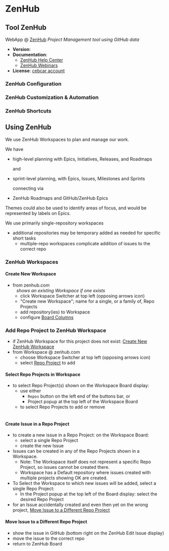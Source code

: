 # ZenHub

## Tool ZenHub

WebApp @ [ZenHub](https://zenhub.com)
*Project Management tool using GitHub data*

- **Version**: <not specified><br/>
- **Documentation**:
  - [ZenHub Help Center](https://help.zenhub.com/support/home)
  - [ZenHub Webinars](https://www.zenhub.com/webinars#on-demand)
- **License**: [cebcar account](https://app.zenhub.com/dashboard/o/cebcar/account-settings)

### ZenHub Configuration
### ZenHub Customization & Automation

### ZenHub Shortcuts

## Using ZenHub
We use ZenHub Workspaces to plan and manage our work.

We have

  - high-level planning with Epics, Initiatives, Releases, and Roadmaps<br/>

    and

  - sprint-level planning, with Epics, Issues, Milestones and Sprints<br/>

    connecting via

  - ZenHub Roadmaps and GitHub/ZenHub Epics

Themes could also be used to identify areas of focus, and would be represented by labels on Epics.

We use primarily single-repository workspaces
- additional repositories may be temporary added as needed for specific short tasks
  - multiple-repo workspaces complicate addition of issues to the correct repo

### ZenHub Workspaces

#### Create New Workspace
- from zenhub.com
  <br/>&nbsp;&nbsp;
  *shows an existing Workspace if one exists*<br/>
  - click Workspace Switcher at top left (opposing arrows icon)
  - "Create new Workspace"; name for a single, or a family of, Repo Projects
  - add repository(ies) to Workspace
  - configure [Board Columns](../entities/Workspace.md#board-columns)

### Add Repo Project to ZenHub Workspace
- if ZenHub Workspace for this project does not exist: [Create New ZenHub Workspace](#create-new-workspace)
- from Workspace @ zenhub.com
  - choose Workspace Switcher at top left (opposing arrows icon)
  - select [Repo Project](../entities/RepoProject.md) to add

#### Select Repo Projects in Workspace
- to select Repo Project(s) shown on the Workspace Board display:
  - use either
    - `Repos` button on the left end of the buttons bar, or
    - Project popup at the top left of the Workspace Board 
  - to select Repo Projects to add or remove<br/><br/>

#### Create Issue in a Repo Project
- to create a new issue in a Repo Project: on the Workspace Board:
  - select a single Repo Project
  - create the new Issue
- Issues can be created in any of the Repo Projects shown in a Workspace.
  - Note: The Workspace itself does not represent a specific Repo Project, so issues cannot be created there.
  - Workspace has a Default repository where issues created with multiple projects showing OK are created.
- To Select the Workspace to which new issues will be added, select a single Repo Project:
  - In the Project popup at the top left of the Board display: select the desired Repo Project
- for an Issue accidentally created and even then yet on the wrong project, [Move Issue to a Different Repo Project](#move-issue-to-a-different-repo-project)

#### Move Issue to a Different Repo Project
  - show the issue in GitHub (bottom right on the ZenHub Edit Issue display)
  - move the issue to the correct repo
  - return to ZenHub Board<br/><br/>
